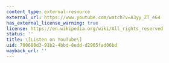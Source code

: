 ```yaml
---
content_type: external-resource
external_url: https://www.youtube.com/watch?v=A3yy_ZT_e64
has_external_license_warning: true
license: https://en.wikipedia.org/wiki/All_rights_reserved
status: ''
title: \[Listen on YouTube\]
uid: 700688d3-91b2-4bbd-8edd-d2965fad06bd
wayback_url: ''
---
```

